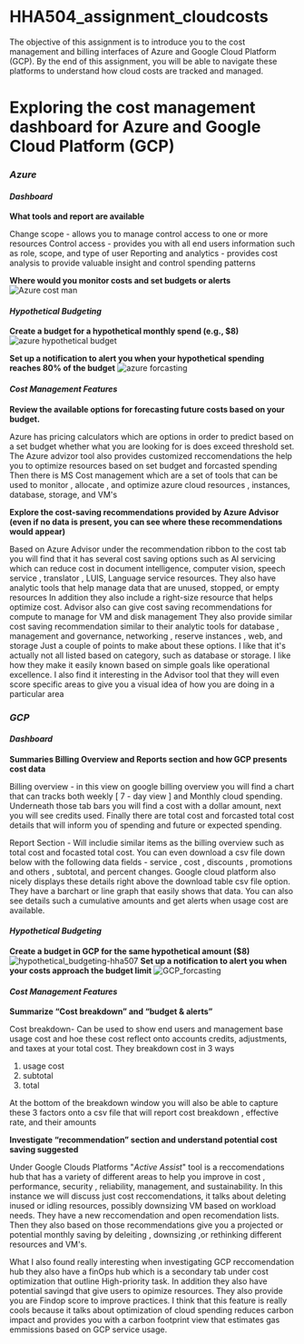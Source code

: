 # HHA504_assignment_cloudcosts
The objective of this assignment is to introduce you to the cost management and billing interfaces of Azure and Google Cloud Platform (GCP). By the end of this assignment, you will be able to navigate these platforms to understand how cloud costs are tracked and managed.


# Exploring the cost management dashboard for Azure and Google Cloud Platform (GCP) 

### *Azure* 
#### _**Dashboard**_
__What tools and report are available__

  Change scope - allows you to manage control access to one or more resources 
  Control access - provides you with all end users information  such as role, scope, and type of user
  Reporting and analytics - provides cost analysis to provide valuable insight and control spending patterns 

__Where would you monitor costs and set budgets or alerts__
![Azure cost man](https://github.com/user-attachments/assets/504ea756-897c-4643-81ea-61e218cae149)

#### _**Hypothetical Budgeting**_
__Create a budget for a hypothetical monthly spend (e.g., $8)__
![azure hypothetical budget ](https://github.com/user-attachments/assets/1a4e9254-7221-4649-a3c7-a10b0cc01183)

__Set up a notification to alert you when your hypothetical spending reaches 80% of the budget__
![azure forcasting ](https://github.com/user-attachments/assets/41d7769e-ef91-4d8b-9fc6-c0b0209a12f8)

#### _**Cost Management Features**_ 
__Review the available options for forecasting future costs based on your budget.__

Azure has pricing calculators which are options in order to predict based on a set budget whether what you are looking for is does exceed threshold set.
The Azure advizor tool also provides customized reccomendations the help you to optimize resources based on set budget and forcasted spending 
Then there is MS Cost management which are a set of tools that can be used to monitor , allocate , and optimize azure cloud resources , instances, database, storage, and VM's 

__Explore the cost-saving recommendations provided by Azure Advisor (even if no data is present, you can see where these recommendations would appear)__

Based on Azure Advisor under the recommendation ribbon to the cost tab you will find that it has several cost saving options such as AI servicing which can reduce cost in document intelligence, computer vision, speech service , translator , LUIS, Language service resources. They also have analytic tools that help manage data that are  unused, stopped, or empty resources In addition they also include a right-size resource that helps optimize cost. 
Advisor also can give cost saving recommendations for compute to manage for VM and disk management 
They also provide similar cost saving recommendation similar to their analytic tools for database , management and governance,  networking , reserve instances , web, and storage 
Just a couple of points to make about these options. I like that it's actually not all listed based on category, such as database or storage. I like how they make it easily known based on simple goals like operational excellence. I also find it interesting in the Advisor tool that they will even score specific areas to give you a visual idea of how you are doing in a particular area


### *GCP*
#### _**Dashboard**_
__Summaries Billing Overview and Reports section and how GCP presents cost data__ 

Billing overview - in this view on google billing overview you will find a chart that can tracks both weekly [ 7 - day view ] and Monthly cloud spending. Underneath those tab bars you will find a cost with a dollar amount, next you will see credits used. Finally there are total cost and forcasted total cost details that will inform you of spending and future or expected spending.

Report Section - Will includie similar items as the billing overview such as total cost and focasted total cost. You can even download a csv file down below with the following data fields - service , cost , discounts , promotions and others ,  subtotal, and percent changes. Google cloud platform also nicely displays these details right above the download table csv file option. They have a barchart or line graph that easily shows that data. You can also see details such a cumulative amounts and get alerts when usage cost are available. 

#### _**Hypothetical Budgeting**_ 
__Create a budget in GCP for the same hypothetical amount ($8)__
![hypothetical_budgeting-hha507](https://github.com/user-attachments/assets/f4c24ac3-0113-4c36-895b-3511a6b2ab5d)
__Set up a notification to alert you when your costs approach the budget limit__
![GCP_forcasting ](https://github.com/user-attachments/assets/872127e2-cc4e-417e-8bcc-da9df71d41e3)

#### _**Cost Management Features**_ 
__Summarize “Cost breakdown” and “budget & alerts”__

Cost breakdown-  Can be used to show end users and management base usage cost and hoe these cost reflect onto accounts credits, adjustments, and taxes at your total cost. 
They breakdown cost in 3 ways 
1. usage cost
2. subtotal
3. total
   
At the bottom of the breakdown window you will also be able to capture these 3 factors onto a csv file that will report cost breakdown , effective rate, and their amounts 

__Investigate “recommendation” section and understand potential cost saving suggested__

Under Google Clouds Platforms "*Active Assist*" tool is a reccomendations hub that has a variety of different areas to help you improve in cost , performance, security , reliability, management, and sustainability. 
In this instance we will discuss just cost reccomendations, it talks about deleting inused or idling resources, possibly downsizing VM based on workload needs. They have a new reccomendation and open recomendation lists. Then they also based on those recommendations give you a projected or potential monthly saving by deleiting , downsizing ,or rethinking different resources and VM's.

What I also found really interesting when investigating GCP reccomendation hub they also have a finOps hub which is a secondary tab under cost optimization that outline High-priority task. In addition they also have potential savingd that give users to opimize resources. They also provide you are Findop score to improve practices. I think that this feature is really cools because it talks about optimization of cloud spending reduces carbon impact and provides you with a carbon footprint view that estimates gas emmissions based on GCP service usage. 


